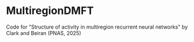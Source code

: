 # MultiregionDMFT
Code for "Structure of activity in multiregion recurrent neural networks" by Clark and Beiran (PNAS, 2025)
